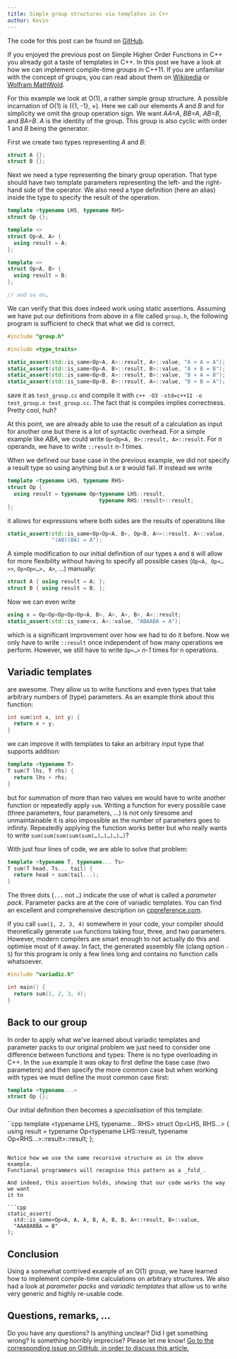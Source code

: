 ```yaml
---
title: Simple group structures via templates in C++
author: Kevin
---
```


The code for this post can be found on
[GitHub](https://github.com/kdungs/cpp-group-study).

If you enjoyed the previous post on Simple Higher Order Functions in C++ you
already got a taste of templates in C++. In this post we have a look at how we
can implement compile-time _groups_ in C++11. If you are unfamiliar with the
concept of groups, you can read about them on
[Wikipedia](https://en.wikipedia.org/wiki/Group_%28mathematics%29) or [Wolfram
MathWold](http://mathworld.wolfram.com/Group.html).

For this example we look at O(1), a rather simple group structure. A possible
incarnation of O(1) is ({1, -1}, ×). Here we call our elements _A_ and _B_ and
for simplicity we omit the group operation sign. We want _AA=A_, _BB=A_,
_AB=B_, and _BA=B_. _A_ is the identity of the group. This group is also cyclic
with order 1 and _B_ being the generator.

First we create two types representing _A_ and _B_:

```cpp
struct A {};
struct B {};
```

Next we need a type representing the binary group operation. That type should
have two template parameters representing the left- and the right-hand side of
the operator. We also need a type definition (here an alias) inside the type to
specify the result of the operation.

```cpp
template <typename LHS, typename RHS>
struct Op {};

template <>
struct Op<A, A> {
  using result = A;
};

template <>
struct Op<A, B> {
  using result = B;
};

// and so on…
```

We can verify that this does indeed work using static assertions. Assuming we
have put our definitions from above in a file called `group.h`, the following
program is sufficient to check that what we did is correct.

```cpp
#include "group.h"

#include <type_traits>

static_assert(std::is_same<Op<A, A>::result, A>::value, "A × A = A");
static_assert(std::is_same<Op<A, B>::result, B>::value, "A × B = B");
static_assert(std::is_same<Op<B, A>::result, B>::value, "B × A = B");
static_assert(std::is_same<Op<B, B>::result, A>::value, "B × B = A");
```

save it as `test_group.cc` and compile it with `c++ -O3 -std=c++11 -o
test_group.o test_group.cc`. The fact that is compiles implies correctness.
Pretty cool, huh?

At this point, we are already able to use the result of a calculation as input
for another one but there is a lot of syntactic overhead. For a simple example
like _ABA_, we could write `Op<Op<A, B>::result, A>::result`. For _n_ operands,
we have to write `::result` _n-1_ times.

When we defined our base case in the previous example, we did not specify a
result type so using anything but `A` or `B` would fail. If instead we write

```cpp
template <typename LHS, typename RHS>
struct Op {
  using result = typename Op<typename LHS::result,
                             typename RHS::result>::result;
};
```

it allows for expressions where both sides are the results of operations like

```cpp
static_assert(std::is_same<Op<Op<A, B>, Op<B, A>>::result, A>::value,
              "(AB)(BA) = A");
```

A simple modification to our initial definition of our types `A` and `B` will
allow for more flexibility without having to specify all possible cases (`Op<A,
Op<…>>`, `Op<Op<…>, A>`, …) manually:

```cpp
struct A { using result = A; };
struct B { using result = B; };
```

Now we can even write

```cpp
using x = Op<Op<Op<Op<Op<A, B>, A>, A>, B>, A>::result;
static_assert(std::is_same<x, A>::value, "ABAABA = A");
```

which is a significant improvement over how we had to do it before. Now we only
have to write `::result` once independent of how many operations we perform.
However, we still have to write `Op<…>` _n-1_ times for n operations.


## Variadic templates

are awesome. They allow us to write functions and even types that take
arbitrary numbers of (type) parameters. As an example think about this
function:

```cpp
int sum(int x, int y) {
  return x + y;
}
```

we can improve it with templates to take an arbitrary input type that supports
addition:

```cpp
template <typename T>
T sum(T lhs, T rhs) {
  return lhs + rhs;
}
```

but for summation of more than two values we would have to write another
function or repeatedly apply `sum`. Writing a function for every possible case
(three parameters, four parameters, …) is not only tiresome and unmaintainable
it is also impossible as the number of parameters goes to infinity. Repeatedly
applying the function works better but who really wants to write
`sum(sum(sum(sum(sum(…)…)…)…)…)`?

With just four lines of code, we are able to solve that problem:

```cpp
template <typename T, typename... Ts>
T sum(T head, Ts... tail) {
  return head + sum(tail...);
}
```

The three dots (`...` not `…`) indicate the use of what is called a _parameter
pack_. Parameter packs are at the core of variadic templates. You can find an
excellent and comprehensive description on
[cppreference.com](http://en.cppreference.com/w/cpp/language/parameter_pack).

If you call `sum(1, 2, 3, 4)` somewhere in your code, your compiler should
theoretically generate `sum` functions taking four, three, and two parameters.
However, modern compilers are smart enough to not actually do this and optimise
most of it away. In fact, the generated assembly file (clang option `-S`) for
this program is only a few lines long and contains no function calls
whatsoever.

```cpp
#include "variadic.h"

int main() {
  return sum(1, 2, 3, 4);
}
```


## Back to our group

In order to apply what we've learned about variadic templates and parameter
packs to our original problem we just need to consider one difference between
functions and types: There is no type overloading in C++. In the `sum` example
it was okay to first define the base case (two parameters) and then specify the
more common case but when working with types we must define the most common
case first:

```cpp
template <typename...>
struct Op {};
```

Our initial definition then becomes a _specialisation_ of this template:

``cpp
template <typename LHS, typename... RHS>
struct Op<LHS, RHS...> {
  using result =
      typename Op<typename LHS::result,
                  typename Op<RHS...>::result>::result;
};
```

Notice how we use the same recursive structure as in the above example.
Functional programmers will recognise this pattern as a _fold_.

And indeed, this assertion holds, showing that our code works the way we want
it to

```cpp
static_assert(
  std::is_same<Op<A, A, A, B, A, B, B, A>::result, B>::value,
  "AAABABBA = B"
);
```

## Conclusion

Using a somewhat contrived example of an O(1) group, we have learned how to
implement compile-time calculations on arbitrary structures. We also had a look
at _parameter packs_ and _variadic templates_ that allow us to write very
generic and highly re-usable code.


## Questions, remarks, …

Do you have any questions? Is anything unclear? Did I get something wrong? Is
something horribly imprecise? Please let me know! [Go to the corresponding
issue on GitHub, in order to discuss this
article.](https://github.com/kdungs/dun.gs/issues/5)

